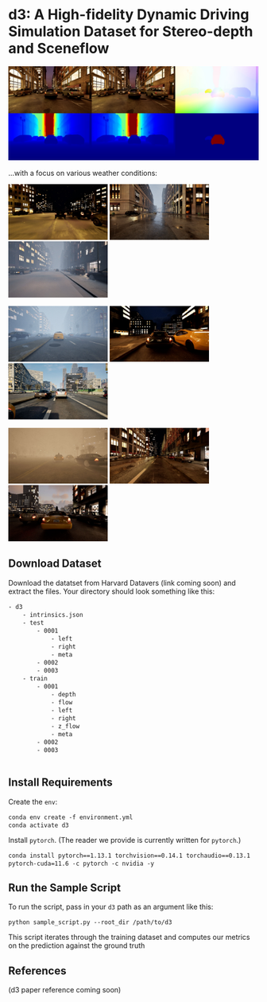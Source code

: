 # d3: A High-fidelity Dynamic Driving Simulation Dataset for Stereo-depth and Sceneflow

![](assets/d3_sample.jpg)

...with a focus on various weather conditions:

<p float="left">
  <img src="assets/v9_0005_000130.jpg" width="200" />
  <img src="assets/v2_0009_000212.jpg" width="200" /> 
  <img src="assets/v3_0013_000366.jpg" width="200" /> 
</p>
<p float="left">
  <img src="assets/v4_0008_000166.jpg" width="200" />
  <img src="assets/v5_0006_000130.jpg" width="200" /> 
  <img src="assets/v6_0009_000366.jpg" width="200" /> 
</p>
<p float="left">
  <img src="assets/v7_0010_000474.jpg" width="200" />
  <img src="assets/v8_0011_000360.jpg" width="200" /> 
  <img src="assets/v10_0009_000240.jpg" width="200" /> 
</p>

## Download Dataset
Download the datatset from Harvard Datavers (link coming soon) and extract the files. Your directory should look something like this:

```
- d3
    - intrinsics.json
    - test
        - 0001
            - left
            - right
            - meta
        - 0002
        - 0003
    - train
        - 0001
            - depth
            - flow
            - left
            - right
            - z_flow
            - meta
        - 0002
        - 0003
    
```

## Install Requirements
Create the `env`:
```
conda env create -f environment.yml
conda activate d3
```
Install `pytorch`. (The reader we provide is currently written for `pytorch`.)
```
conda install pytorch==1.13.1 torchvision==0.14.1 torchaudio==0.13.1 pytorch-cuda=11.6 -c pytorch -c nvidia -y
```


## Run the Sample Script
To run the script, pass in your `d3` path as an argument like this:
```
python sample_script.py --root_dir /path/to/d3
```

This script iterates through the training dataset and computes our metrics on the prediction against the ground truth

## References 
(d3 paper reference coming soon)
